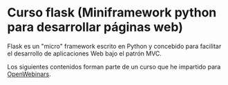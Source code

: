 # Curso flask (Miniframework python para desarrollar páginas web)

Flask es un "micro" framework escrito en Python y concebido para facilitar el desarrollo de aplicaciones Web bajo el patrón MVC.

Los siguientes contenidos forman parte de un curso que he impartido para [OpenWebinars](https://openwebinars.net/cursos/flask/?ref=landing-cursos).

